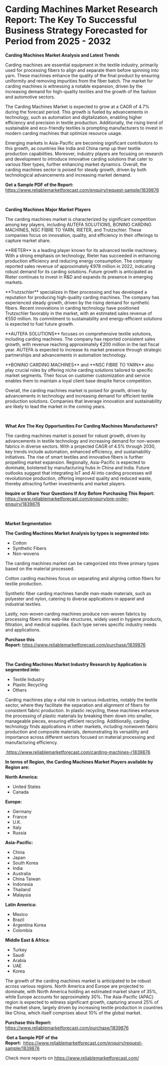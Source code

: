 <p><h1>Carding Machines Market Research Report: The Key To Successful Business Strategy Forecasted for Period from 2025 - 2032</h1></p><p><strong>Carding Machines Market Analysis and Latest Trends</strong></p>
<p><p>Carding machines are essential equipment in the textile industry, primarily used for processing fibers to align and separate them before spinning into yarn. These machines enhance the quality of the final product by ensuring uniformity and removing impurities from the fiber batch. The market for carding machines is witnessing a notable expansion, driven by the increasing demand for high-quality textiles and the growth of the fashion and automotive sectors.</p><p>The Carding Machines Market is expected to grow at a CAGR of 4.7% during the forecast period. This growth is fueled by advancements in technology, such as automation and digitalization, enabling higher efficiency and precision in textile production. Additionally, the rising trend of sustainable and eco-friendly textiles is prompting manufacturers to invest in modern carding machines that optimize resource usage.</p><p>Emerging markets in Asia-Pacific are becoming significant contributors to this growth, as countries like India and China ramp up their textile production capabilities. Moreover, industry players are focusing on research and development to introduce innovative carding solutions that cater to various fiber types, further enhancing market dynamics. Overall, the carding machines sector is poised for steady growth, driven by both technological advancements and increasing market demand.</p></p>
<p><strong>Get a Sample PDF of the Report:&nbsp;</strong> <a href="https://www.reliablemarketforecast.com/enquiry/request-sample/1839876?utm_campaign=2384&utm_medium=2&utm_source=Github&utm_content=ia&utm_term=10042025&utm_id=carding-machines">https://www.reliablemarketforecast.com/enquiry/request-sample/1839876</a></p>
<p>&nbsp;</p>
<p><strong>Carding Machines Major Market Players</strong></p>
<p><p>The carding machines market is characterized by significant competition among key players, including AUTEFA SOLUTIONS, BONINO CARDING MACHINES, NSC FIBRE TO YARN, RIETER, and Trutzschler. These companies focus on innovation, quality, and efficiency in their offerings to capture market share.</p><p>**RIETER** is a leading player known for its advanced textile machinery. With a strong emphasis on technology, Rieter has succeeded in enhancing production efficiency and reducing energy consumption. The company reported sales revenue of approximately €978 million in 2022, indicating robust demand for its carding solutions. Future growth is anticipated as Rieter continues to invest in R&D and expands its presence in emerging markets.</p><p>**Trutzschler** specializes in fiber processing and has developed a reputation for producing high-quality carding machines. The company has experienced steady growth, driven by the rising demand for synthetic fibers. Recent innovations in carding technology have positioned Trutzschler favorably in the market, with an estimated sales revenue of €550 million. Its commitment to sustainability and energy-efficient solutions is expected to fuel future growth.</p><p>**AUTEFA SOLUTIONS** focuses on comprehensive textile solutions, including carding machines. The company has reported consistent sales growth, with revenue reaching approximately €200 million in the last fiscal year. AUTEFA is expected to increase its market presence through strategic partnerships and advancements in automation technology.</p><p>**BONINO CARDING MACHINES** and **NSC FIBRE TO YARN** also play crucial roles by offering niche carding solutions tailored to specific market segments. Their focus on customer customization and service enables them to maintain a loyal client base despite fierce competition.</p><p>Overall, the carding machines market is poised for growth, driven by advancements in technology and increasing demand for efficient textile production solutions. Companies that leverage innovation and sustainability are likely to lead the market in the coming years.</p></p>
<p>&nbsp;</p>
<p><strong>What Are The Key Opportunities For Carding Machines Manufacturers?</strong></p>
<p><p>The carding machines market is poised for robust growth, driven by advancements in textile technology and increasing demand for non-woven fabrics in diverse sectors. With a projected CAGR of 4.5% through 2030, key trends include automation, enhanced efficiency, and sustainability initiatives. The rise of smart textiles and innovative fibers is further propelling market expansion. Regionally, Asia-Pacific is expected to dominate, bolstered by manufacturing hubs in China and India. Future outlooks suggest that integrating IoT and AI into carding processes will revolutionize production, offering improved quality and reduced waste, thereby attracting further investments and market players.</p></p>
<p><strong>Inquire or Share Your Questions If Any Before Purchasing This Report:</strong> <a href="https://www.reliablemarketforecast.com/enquiry/pre-order-enquiry/1839876?utm_campaign=2384&utm_medium=2&utm_source=Github&utm_content=ia&utm_term=10042025&utm_id=carding-machines">https://www.reliablemarketforecast.com/enquiry/pre-order-enquiry/1839876</a></p>
<p>&nbsp;</p>
<p><strong>Market Segmentation</strong></p>
<p><strong>The Carding Machines Market Analysis by types is segmented into:</strong></p>
<p><ul><li>Cotton</li><li>Synthetic Fibers</li><li>Non-wovens</li></ul></p>
<p><p>The carding machines market can be categorized into three primary types based on the material processed. </p><p>Cotton carding machines focus on separating and aligning cotton fibers for textile production. </p><p>Synthetic fiber carding machines handle man-made materials, such as polyester and nylon, catering to diverse applications in apparel and industrial textiles. </p><p>Lastly, non-woven carding machines produce non-woven fabrics by processing fibers into web-like structures, widely used in hygiene products, filtration, and medical supplies. Each type serves specific industry needs and applications.</p></p>
<p><strong>Purchase this Report:&nbsp;</strong><a href="https://www.reliablemarketforecast.com/purchase/1839876?utm_campaign=2384&utm_medium=2&utm_source=Github&utm_content=ia&utm_term=10042025&utm_id=carding-machines">https://www.reliablemarketforecast.com/purchase/1839876</a></p>
<p>&nbsp;</p>
<p><strong>The Carding Machines Market Industry Research by Application is segmented into:</strong></p>
<p><ul><li>Textile Industry</li><li>Plastic Recycling</li><li>Others</li></ul></p>
<p><p>Carding machines play a vital role in various industries, notably the textile sector, where they facilitate the separation and alignment of fibers for consistent fabric production. In plastic recycling, these machines enhance the processing of plastic materials by breaking them down into smaller, manageable pieces, ensuring efficient recycling. Additionally, carding technology finds applications in other markets, including nonwoven fabric production and composite materials, demonstrating its versatility and importance across different sectors focused on material processing and manufacturing efficiency.</p></p>
<p><a href="https://www.reliablemarketforecast.com/carding-machines-r1839876?utm_campaign=2384&utm_medium=2&utm_source=Github&utm_content=ia&utm_term=10042025&utm_id=carding-machines">&nbsp;https://www.reliablemarketforecast.com/carding-machines-r1839876</a></p>
<p><strong>In terms of Region, the Carding Machines Market Players available by Region are:</strong></p>
<p>
    <p> <strong> North America: </strong>
        <ul>
            <li>United States</li>
            <li>Canada</li>
        </ul>
        </p> 
    <p> <strong> Europe: </strong>
        <ul>
            <li>Germany</li>
            <li>France</li>
            <li>U.K.</li>
            <li>Italy</li>
            <li>Russia</li>
        </ul>
        </p> 
    <p> <strong> Asia-Pacific: </strong>
        <ul>
            <li>China</li>
            <li>Japan</li>
            <li>South Korea</li>
            <li>India</li>
            <li>Australia</li>
            <li>China Taiwan</li>
            <li>Indonesia</li>
            <li>Thailand</li>
            <li>Malaysia</li>
        </ul>
        </p> 
    <p> <strong> Latin America: </strong>
        <ul>
            <li>Mexico</li>
            <li>Brazil</li>
            <li>Argentina Korea</li>
            <li>Colombia</li>
        </ul>
        </p> 
    <p> <strong> Middle East & Africa: </strong>
        <ul>
            <li>Turkey</li>
            <li>Saudi</li>
            <li>Arabia</li>
            <li>UAE</li>
            <li>Korea</li>
        </ul>
    </p>
    </p>
<p><p>The growth of the carding machines market is anticipated to be robust across various regions. North America and Europe are projected to dominate, with North America holding an estimated market share of 35%, while Europe accounts for approximately 30%. The Asia-Pacific (APAC) region is expected to witness significant growth, capturing around 25% of the market share, largely driven by increasing textile production in countries like China, which itself comprises about 10% of the global market.</p></p>
<p><strong>Purchase this Report: </strong><a href="https://www.reliablemarketforecast.com/purchase/1839876?utm_campaign=2384&utm_medium=2&utm_source=Github&utm_content=ia&utm_term=10042025&utm_id=carding-machines">https://www.reliablemarketforecast.com/purchase/1839876</a></p>
<p>&nbsp;<strong>Get a Sample PDF of the Report:&nbsp;&nbsp;</strong><a href="https://www.reliablemarketforecast.com/enquiry/request-sample/1839876?utm_campaign=2384&utm_medium=2&utm_source=Github&utm_content=ia&utm_term=10042025&utm_id=carding-machines">https://www.reliablemarketforecast.com/enquiry/request-sample/1839876</a></p>
<p><strong></strong></p>
<p>Check more reports on <a href="https://www.reliablemarketforecast.com/?utm_campaign=2384&utm_medium=2&utm_source=Github&utm_content=ia&utm_term=10042025&utm_id=carding-machines">https://www.reliablemarketforecast.com/</a></p>